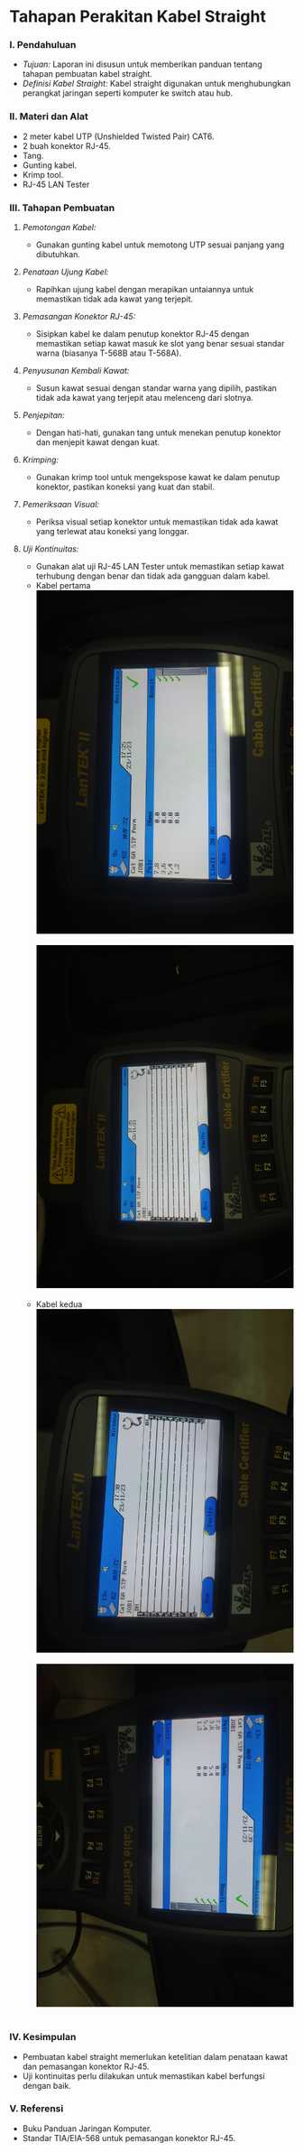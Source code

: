 #  Tahapan Perakitan Kabel Straight
### I. Pendahuluan
   - *Tujuan:* Laporan ini disusun untuk memberikan panduan tentang tahapan pembuatan kabel straight.
   - *Definisi Kabel Straight:* Kabel straight digunakan untuk menghubungkan perangkat jaringan seperti komputer ke switch atau hub.

### II. Materi dan Alat
   - 2 meter kabel UTP (Unshielded Twisted Pair) CAT6.
   - 2 buah konektor RJ-45.
   - Tang.
   - Gunting kabel.
   - Krimp tool.
   - RJ-45 LAN Tester

### III. Tahapan Pembuatan

1. *Pemotongan Kabel:*
   - Gunakan gunting kabel untuk memotong UTP sesuai panjang yang dibutuhkan.

2. *Penataan Ujung Kabel:*
   - Rapihkan ujung kabel dengan merapikan untaiannya untuk memastikan tidak ada kawat yang terjepit.

3. *Pemasangan Konektor RJ-45:*
   - Sisipkan kabel ke dalam penutup konektor RJ-45 dengan memastikan setiap kawat masuk ke slot yang benar sesuai standar warna (biasanya T-568B atau T-568A).

4. *Penyusunan Kembali Kawat:*
   - Susun kawat sesuai dengan standar warna yang dipilih, pastikan tidak ada kawat yang terjepit atau melenceng dari slotnya.

5. *Penjepitan:*
   - Dengan hati-hati, gunakan tang untuk menekan penutup konektor dan menjepit kawat dengan kuat.

6. *Krimping:*
   - Gunakan krimp tool untuk mengekspose kawat ke dalam penutup konektor, pastikan koneksi yang kuat dan stabil.

7. *Pemeriksaan Visual:*
   - Periksa visual setiap konektor untuk memastikan tidak ada kawat yang terlewat atau koneksi yang longgar.

8. *Uji Kontinuitas:*
   - Gunakan alat uji RJ-45 LAN Tester untuk memastikan setiap kawat terhubung dengan benar dan tidak ada gangguan dalam kabel.
   - Kabel pertama
      <img src="assets/kabel1.1.jpg"><br><br>
      <img src="assets/kabel1.2.jpg"><br><br>
   - Kabel kedua
      <img src="assets/kabel2.1.jpg"><br><br>
      <img src="assets/kabel2.2.jpg"><br><br>
### IV. Kesimpulan
   - Pembuatan kabel straight memerlukan ketelitian dalam penataan kawat dan pemasangan konektor RJ-45.
   - Uji kontinuitas perlu dilakukan untuk memastikan kabel berfungsi dengan baik.

### V. Referensi
   - Buku Panduan Jaringan Komputer.
   - Standar TIA/EIA-568 untuk pemasangan konektor RJ-45.
